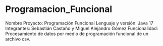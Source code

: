 # Programacion_Funcional
Nombre Proyecto: Programación Funcional
Lenguaje y versión: Java 17
Integrantes: Sebastián Castaño y Miguel Alejandro Gómez
Funcionalidad: Procesamiento de datos por medio de programación funcional de un archivo csv.
